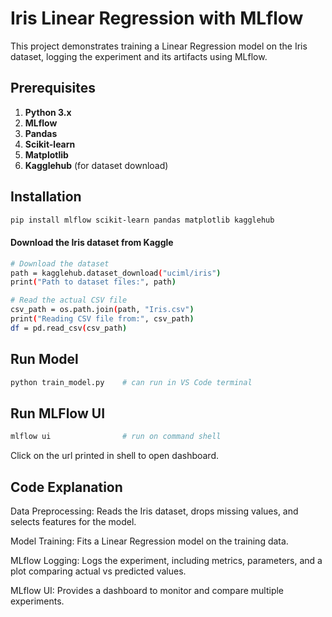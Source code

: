 # Iris Linear Regression with MLflow

This project demonstrates training a Linear Regression model on the Iris dataset, logging the experiment and its artifacts using MLflow.

## Prerequisites

1. **Python 3.x**  
2. **MLflow**  
3. **Pandas**  
4. **Scikit-learn**  
5. **Matplotlib**  
6. **Kagglehub** (for dataset download)

## Installation
```bash
pip install mlflow scikit-learn pandas matplotlib kagglehub
```

#### Download the Iris dataset from Kaggle
```bash
# Download the dataset
path = kagglehub.dataset_download("uciml/iris")
print("Path to dataset files:", path)

# Read the actual CSV file
csv_path = os.path.join(path, "Iris.csv")
print("Reading CSV file from:", csv_path)
df = pd.read_csv(csv_path)
```

## Run Model 
```bash
python train_model.py    # can run in VS Code terminal
```

## Run MLFlow UI
```bash
mlflow ui                # run on command shell
```
Click on the url printed in shell to open dashboard. 

## Code Explanation
Data Preprocessing: Reads the Iris dataset, drops missing values, and selects features for the model.

Model Training: Fits a Linear Regression model on the training data.

MLflow Logging: Logs the experiment, including metrics, parameters, and a plot comparing actual vs predicted values.

MLflow UI: Provides a dashboard to monitor and compare multiple experiments.

